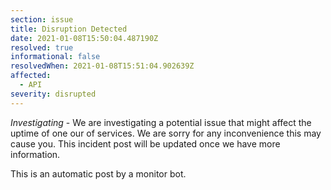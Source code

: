 ```yaml
---
section: issue
title: Disruption Detected
date: 2021-01-08T15:50:04.487190Z
resolved: true
informational: false
resolvedWhen: 2021-01-08T15:51:04.902639Z
affected:
  - API
severity: disrupted
---
```

*Investigating* - We are investigating a potential issue that might affect the uptime of one our of services. We are sorry for any inconvenience this may cause you. This incident post will be updated once we have more information.

This is an automatic post by a monitor bot.
        